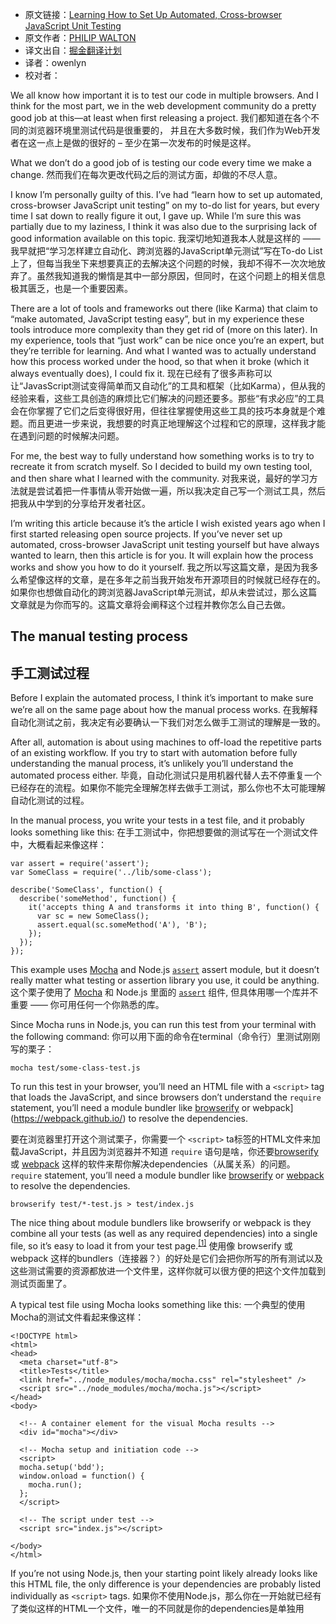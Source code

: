 * 原文链接：[Learning How to Set Up Automated, Cross-browser JavaScript Unit Testing](https://philipwalton.com/articles/learning-how-to-set-up-automated-cross-browser-javascript-unit-testing)
* 原文作者：[PHILIP WALTON](https://philipwalton.com/)
* 译文出自：[掘金翻译计划](https://github.com/xitu/gold-miner)
* 译者：owenlyn
* 校对者：

We all know how important it is to test our code in multiple browsers. And I think for the most part, we in the web development community do a pretty good job at this—at least when first releasing a project. 
我们都知道在各个不同的浏览器环境里测试代码是很重要的， 并且在大多数时候，我们作为Web开发者在这一点上是做的很好的 – 至少在第一次发布的时候是这样。

What we don’t do a good job of is testing our code every time we make a change.
然而我们在每次更改代码之后的测试方面，却做的不尽人意。

I know I’m personally guilty of this. I’ve had “learn how to set up automated, cross-browser JavaScript unit testing” on my to-do list for years, but every time I sat down to really figure it out, I gave up. While I’m sure this was partially due to my laziness, I think it was also due to the surprising lack of good information available on this topic.
我深切地知道我本人就是这样的 —— 我早就把“学习怎样建立自动化、跨浏览器的JavaScript单元测试”写在To-do List上了，但每当我坐下来想要真正的去解决这个问题的时候，我却不得不一次次地放弃了。虽然我知道我的懒惰是其中一部分原因，但同时，在这个问题上的相关信息极其匮乏，也是一个重要因素。

There are a lot of tools and frameworks out there (like Karma) that claim to “make automated, JavaScript testing easy”, but in my experience these tools introduce more complexity than they get rid of (more on this later). In my experience, tools that “just work” can be nice once you’re an expert, but they’re terrible for learning. And what I wanted was to actually understand how this process worked under the hood, so that when it broke (which it always eventually does), I could fix it.
现在已经有了很多声称可以让“JavasScript测试变得简单而又自动化”的工具和框架（比如Karma），但从我的经验来看，这些工具创造的麻烦比它们解决的问题还要多。那些“有求必应”的工具会在你掌握了它们之后变得很好用，但往往掌握使用这些工具的技巧本身就是个难题。而且更进一步来说，我想要的时真正地理解这个过程和它的原理，这样我才能在遇到问题的时候解决问题。

For me, the best way to fully understand how something works is to try to recreate it from scratch myself. So I decided to build my own testing tool, and then share what I learned with the community.
对我来说，最好的学习方法就是尝试着把一件事情从零开始做一遍，所以我决定自己写一个测试工具，然后把我从中学到的分享给开发者社区。

I’m writing this article because it’s the article I wish existed years ago when I first started releasing open source projects. If you’ve never set up automated, cross-browser JavaScript unit testing yourself but have always wanted to learn, then this article is for you. It will explain how the process works and show you how to do it yourself.
我之所以写这篇文章，是因为我多么希望像这样的文章，是在多年之前当我开始发布开源项目的时候就已经存在的。如果你也想做自动化的跨浏览器JavaScript单元测试，却从未尝试过，那么这篇文章就是为你而写的。这篇文章将会阐释这个过程并教你怎么自己去做。

## The manual testing process
## 手工测试过程

Before I explain the automated process, I think it’s important to make sure we’re all on the same page about how the manual process works.
在我解释自动化测试之前，我决定有必要确认一下我们对怎么做手工测试的理解是一致的。

After all, automation is about using machines to off-load the repetitive parts of an existing workflow. If you try to start with automation before fully understanding the manual process, it’s unlikely you’ll understand the automated process either.
毕竟，自动化测试只是用机器代替人去不停重复一个已经存在的流程。如果你不能完全理解怎样去做手工测试，那么你也不太可能理解自动化测试的过程。

In the manual process, you write your tests in a test file, and it probably looks something like this:
在手工测试中，你把想要做的测试写在一个测试文件中，大概看起来像这样：

    var assert = require('assert');
    var SomeClass = require('../lib/some-class');

    describe('SomeClass', function() {
      describe('someMethod', function() {
        it('accepts thing A and transforms it into thing B', function() {
          var sc = new SomeClass();
          assert.equal(sc.someMethod('A'), 'B');
        });
      });
    });

This example uses [Mocha](https://mochajs.org/) and Node.js [`assert`](https://nodejs.org/api/assert.html) assert module, but it doesn’t really matter what testing or assertion library you use, it could be anything.
这个栗子使用了 [Mocha](https://mochajs.org/) 和 Node.js 里面的 [`assert`](https://nodejs.org/api/assert.html) 组件, 但具体用哪一个库并不重要 —— 你可用任何一个你熟悉的库。

Since Mocha runs in Node.js, you can run this test from your terminal with the following command:
你可以用下面的命令在terminal（命令行）里测试刚刚写的栗子：

    mocha test/some-class-test.js

To run this test in your browser, you’ll need an HTML file with a `<script>` tag that loads the JavaScript, and since browsers don’t understand the `require` statement, you’ll need a module bundler like [browserify](http://browserify.org/) or webpack](https://webpack.github.io/) to resolve the dependencies.

要在浏览器里打开这个测试栗子，你需要一个 `<script>` ta标签的HTML文件来加载JavaScript，并且因为浏览器并不知道 `require` 语句是啥，你还要[browserify](http://browserify.org/) 或 [webpack](https://webpack.github.io/) 这样的软件来帮你解决dependencies（从属关系）的问题。 
`require` statement, you’ll need a module bundler like [browserify](http://browserify.org/) or [webpack](https://webpack.github.io/) to resolve the dependencies.

    browserify test/*-test.js > test/index.js

The nice thing about module bundlers like browserify or webpack is they combine all your tests (as well as any required dependencies) into a single file, so it’s easy to load it from your test page.<sup>[[1]](https://philipwalton.com/articles/learning-how-to-set-up-automated-cross-browser-javascript-unit-testing#footnote-1)</sup>
使用像 browserify 或 webpack 这样的bundlers（连接器？）的好处是它们会把你所写的所有测试以及这些测试需要的资源都放进一个文件里，这样你就可以很方便的把这个文件加载到测试页面里了。

A typical test file using Mocha looks something like this:
一个典型的使用Mocha的测试文件看起来像这样：

    <!DOCTYPE html>
    <html>
    <head>
      <meta charset="utf-8">
      <title>Tests</title>
      <link href="../node_modules/mocha/mocha.css" rel="stylesheet" />
      <script src="../node_modules/mocha/mocha.js"></script>
    </head>
    <body>
    
      <!-- A container element for the visual Mocha results -->
      <div id="mocha"></div>
    
      <!-- Mocha setup and initiation code -->
      <script>
      mocha.setup('bdd');
      window.onload = function() {
        mocha.run();
      };
      </script>
    
      <!-- The script under test -->
      <script src="index.js"></script>
    
    </body>
    </html>

If you’re not using Node.js, then your starting point likely already looks like this HTML file, the only difference is your dependencies are probably listed individually as `<script>` tags.
如果你不使用Node.js，那么你在一开始就已经有了类似这样的HTML一个文件，唯一的不同就是你的dependencies是单独用<script>标签列出来的。

### Detecting failures
### 找到测试没有通过的地方（这副标题怎么翻。。。）

Your test framework is able to know if a test fails because assertion libraries will throw an error any time an assertion isn’t true. Test frameworks run each test in a try/catch block to catch any errors that may be thrown, and then they report the errors either visually on the page or log them to the console.
你的测试框架知道每一个测试是否通过了，因为assert语句会在每一个返回值为否的同时返回一个错误信息。测试框架会使用一个try/catch代码块来试运行每一个单元测试，这样一旦有错误，要么会被直接显示在页面上，要么会被记录在console（操作台|对话框？）里。

Most testing frameworks (like Mocha) will provide hooks, so you can plug into the testing process, giving other scripts on the page access to the test results. This is a key feature for automating the testing process because in order for automation to work, the automation script needs to be able to fetch the results of the testing script.
大多数测试框架（比如Mocha）会提供接口，这样你在页面里写的其他脚本就可以使用这些测试结果。这是一个自动化测试的关键功能 —— 因为自动化测试的脚本需要提取测试脚本的结果。

### Benefits of the manual approach
### 手工测试的好处

A huge benefit of running your tests manually in a browser is, if one of your tests fails, you can use the browser’s existing developer tools to debug it.
手工测试 的一个巨大好处就是，万一你某个单元测试出现问题了，你可以很方便的利用浏览器自带的开发者工具debug。

It’s as simple as this:
就像下面这个过程这么简单：

    describe('SomeClass', () => {
      describe('someMethod', () => {
        it('accepts thing A and transforms it into thing B', () => {
          const sc = new SomeClass();

          debugger;
          assert.equal(sc.someMethod('A'), 'B');
        });
      });
    });

Now when you re-bundle and refresh the browser with the devtools open, you’ll be able to step through your code and easily track down the source of the problem.
现在，当你开着开发者工具，重新打包并载入你的代码的时候，你就可以一步一步的找出代码中的错误了。

By contrast, most of the popular automated testing frameworks out there make this really hard! Part of their convenience offering is they bundle your unit tests and create the host HTML page for you.
但现在大部分现在市面上有的测试框架却让这个过程变得十分痛苦。这些框架帮你做的，大概也就是把要测试的内容打个包放进一个HTML页面里而已。

This is nice up until the point when any of your tests fail, because when they do, there’s no way to easily reproduce it and debug locally.
在你的代码报错之前，这一切都还不错——因为当你的代码真的出错的时候，确实没有什么特别简单的方法能让你立马就找打错误并debug。

## The automated process
## 自动化过程

While the manual process has some benefits to it, it also has a lot of downsides. Opening up several different browsers to run your tests every time you want to make a change is tedious and error prone. Not to mention the fact that most of us don’t have every version of every browser we want to test installed on our local development machines.
虽然手工测试有它的好处，但也存在着很多不足。首现，每次你做测试的时候，打开好多个浏览器本身就很麻烦，并且容易出错。更不要提的是，大部分开发者都不太可能把所有版本的浏览器都装在我们的开发环境里。

If you’re serious about testing your code and want to ensure it’s done properly for every change, then you need to automate the process. No matter how disciplined you are, manual testing is too easy to forget or ignore, and ultimately it’s not a good use of your time.
如果你很认真的要测试你的代码，并想要确保每一次更新都被适当的测试了，那么你需要让测试过程自动化。不论你是多么严谨的一个人，手工测试总是太容易出错或者是忘记什么东西，并且这也是一种浪费时间。

But automated testing has its downsides too. Far too often automated testing tools introduce an entirely new set of problems. Builds can be slightly different, tests can be flaky, and failures can be a pain to debug.
当然，自动化测试也有一些不好的地方。最常见的就是自动化测试工具有一整套新的习惯需要适应，比如稍有不同的build，奇奇怪怪的测试以及痛苦debug过程。

When I was planning how I wanted to build my automated testing system, I didn’t want to fall into this trap or lose any of the conveniences of the manual testing process. So I decided to make a list of requirements before getting started.
当我计划做我自己的自动化测试系统的时候，我想避免掉进这个坑，并且保留手工测试的好处，所以我做了一个需求列表，

After all, an automated system isn’t much of a win if it introduces brand new headaches and complexities.
毕竟，如果一个自动化系统带来新的麻烦，那也算不上有什么进步。

### Requirements

*   I need to be able to run the tests from the command line.
*   I need to be able to debug failed tests locally.
*   I need all the dependencies required to run my tests to be installable via `npm`, so anyone checking out my code could run them by simply typing `npm install && npm test`.
*   I need the process for running the tests on a CI machine to be the same process as running them from my development machine. That way the builds are the same and failures can be debugged without having to check in new changes.
*   I need all the tests to run automatically anytime I (or anyone else) commits new changes or makes a pull request.

### 要求

*   能从命令提示行中运行单元测试

*   能在本地debug出错的单元测试

*   能通过npm安装所有需要的dependencies，这样任何人只需要输入nam install && nam test就可以运行我的代码

*   能够在Continuous Integration Machine(自动集成服务器？)上和我的开发机器上有相同的运行测试过程，这样builds都一样，我debug之后就不用再提交一遍代码了。

*   能够在有新的commit或pull request的时候自动运行所有的代码

With this rough list in mind, the next step was to dive into how automated, cross-browser testing works on the popular cloud testing providers.
在脑子里有这样大致的一个列表之后，下一步我们就可以埋头研究怎样让自动化、跨浏览器的JavaScript单元测试怎样在云测试提供商的平台上运行了。

### How cloud testing works
### 云测试是怎样运作的

There are a number of cloud testing providers out there, each with their own strengths and weaknesses. In my case I was writing open source, so I only looked at providers that offered a free plan for open source projects, and of those, [Sauce Labs](https://saucelabs.com/opensauce/) was the only one that didn’t require me to email support to start a new open source account.
现在有很多云测试服务提供商，每一家都有擅长和不擅长的东方。从我的情况来看，我在写一个开源软件，所以我只关心为开源项目提供免费服务的提供商。[Sauce Labs](https://saucelabs.com/opensauce/) 是唯一一家不要求我提供电子邮件支持就可以注册一个新的开源账户的。

The most surprising thing to me as I started diving into the Sauce Labs documentation on JavaScript unit testing was how straightforward it actually is. Because of how many testing frameworks there are out there that claim to make this easy, I assumed (incorrectly) that it was really hard!
当我开始研究Sauce Lab上关于JavaScript单元测试的资料的时候，它的简单直白让我喜出望外——大量“号称”好用的测试框架让我错误的以为这一个也会非常难用（囧）。

I emphasized the point earlier that I didn’t want my automated process to be fundamentally different from my manual process. As it turns out, the automated methods offered by Sauce Labs are almost exactly like my manual process.
就像我之前强调的一样，我希望我的自动化测试和手工测试本质上是一样的——事实上也是如此。

Here are the steps involved:

1.  You give Sauce Labs a URL to your test page as well as a list of browsers/platforms you want it to run the tests on.
2.  Sauce Labs uses [selenium webdriver](http://www.seleniumhq.org/projects/webdriver/) to load the page for each browser/platform combination you give it.
3.  Webdriver inspects the page to see if any tests failed, and it stores the results.
4.  Sauce Labs makes the results available to you.

下面是我用到的几个步骤：

1. 你提供给Sauce Labs需要被测试的网页的地址，以及一个包含浏览器/操作系统的列表
2. Sauce Labs使用selenium webdriver把测试页面加载到每一个你希望测试的浏览器/操作系统组合上（就是你刚刚提供的那个列表）
3. Webdriver会检测哪些单元测试没有通过，并记录测试结果
4. Sauce Labs把最终结果提供给你

It’s really that simple.
就是看起来这么简单

I mistakenly assumed that you had to give Sauce Labs your JavaScript code, and it would run it on their machines, but instead they just go to whatever URL you give them. This is just like the manual process; the only difference is Sauce Labs handles opening all the browsers and recording the results for you.
我一开始还错误的以为我必须把JavaScript的源码上传到Sauce Labs，然后在他们的服务器上运行，但其实他们会直接去你（步骤1里）提供的地址找到需要运行的文件。这和手工测试像极了——唯一的不同就是Sauce Labs帮你打开所有的浏览器并帮你记录结果。

### The API methods
### 关于Sauce Labs的API

The Sauce Labs API for running unit tests consists of two methods:
Sauce Labs上有关单元测试的API里有两个方法：

*   [Start JS Unit Tests](https://wiki.saucelabs.com/display/DOCS/JavaScript+Unit+Testing+Methods#JavaScriptUnitTestingMethods-StartJSUnitTests)
*   [Get JS Unit Test Status](https://wiki.saucelabs.com/display/DOCS/JavaScript+Unit+Testing+Methods#JavaScriptUnitTestingMethods-GetJSUnitTestStatus)

The [Start JS Unit Tests](https://wiki.saucelabs.com/display/DOCS/JavaScript+Unit+Testing+Methods#JavaScriptUnitTestingMethods-StartJSUnitTests) method initiates testing of a single HTML page (at the given URL) on as many browser/platform combinations as you give it.
开始JS单元测试这个方法会在你提供的每一个浏览器/操作系统组合上初始化一个测试HTML页面。

The documentation gives an example using `curl`:
下面的这个文档给出了一个用curl的栗子：

    curl https://saucelabs.com/rest/v1/SAUCE_USERNAME/js-tests \
      -X POST \
      -u SAUCE_USERNAME:SAUCE_ACCESS_KEY \
      -H 'Content-Type: application/json' \
      --data '{"url": "https://example.com/tests.html",  "framework": "mocha", "platforms": [["Windows 7", "firefox", "27"], ["Linux", "chrome", "latest"]]}'

Since this is for JavaScript unit testing, I’ll give an example that uses the [request](https://www.npmjs.com/package/request) node module, which is probably closer to what you’ll end up doing if you’re using Node.js:
既然这是篇关于JavaScript单元测试的文章，我来给一个用了Node里面request组件的栗子，如果你使用Node.js的话，这个栗子应该跟你做的东西更贴近：

    request({
      url: `https://saucelabs.com/rest/v1/${username}/js-tests`,
      method: 'POST',
      auth: {
        username: process.env.SAUCE_USERNAME,
        password: process.env.SAUCE_ACCESS_KEY
      },
      json: true,
      body: {
        url: 'https://example.com/tests.html',
        framework: 'mocha',
        platforms: [
          ['Windows 7', 'firefox', '27'],
          ['Linux', 'chrome', 'latest']
        ]
      }
    }, (err, response) => {
      if (err) {
        console.error(err);
      } else {
        console.log(response.body);
      }
    });

Notice in the post body you see `framework: 'mocha'`. Sauce Labs provides support for many of the popular JavaScript unit testing frameworks including Mocha, Jasmine, QUnit, and YUI. And by “support” it just means that Sauce Lab’s webdriver client knows where to look to get the test results (though in most cases you still have to populate those results yourself, more on that later).
注意到在body里面有framework: ‘mocha’这段代码：Sauce Labs对很多流行的JavaScript单元测试框架都提供支持，包括Mocha，Jasmine, QUnit，以及YUI。当然，这里所谓的“支持”，仅仅是指Sauce Labs的网页驱动知道在哪里找到测试结果（尽管有时候连这一点都做不到，还需要你自己完成，这一点我们待会儿再说）。

If you’re using a test framework not in that list, you can set `framework: 'custom'`, and Sauce Labs will instead look for a global variable called `window.global_test_results`. The format for the results is listed in the [custom framework](https://wiki.saucelabs.com/display/DOCS/Reporting+JavaScript+Unit+Test+Results+to+Sauce+Labs+Using+a+Custom+Framework) section of the documentation.
如果你使用了一个不再支持列表内的测试框架，你可以设置 framework: ‘custom’，然后Sauce Labs会去全局变量里找一个叫 window.global_test_result的变量。自定义框架 这部分文档对测试结果的格式进行了说明。

#### Making Mocha test results available to Sauce Lab’s webdriver client
#### 让Mocha的测试结果显示在Sauce Labs的网页驱动客户端上
Even though you told Sauce Labs in the initial request that you were using Mocha, you still have to update your HTML page to store the test results on a global variable that Sauce Labs can access.
尽管在一开始你就告诉Sauce Labs你在用Mocha，你依然需要更新你的HTML文件，这样你才能把测试结果放到一个Sauce Labs有访问权限的全局变量里。

To add Mocha support you change these lines in your HTML page:
你需要把以下几行代码：

    <script>
    mocha.setup('bdd');
    window.onload = function() {
      mocha.run();
    };
    </script>

To something like this:
变成这样：

    <script>
    mocha.setup('bdd');
    window.onload = function() {
      var runner = mocha.run();
      var failedTests = [];
    
      runner.on('end', function() {
        window.mochaResults = runner.stats;
        window.mochaResults.reports = failedTests;
      });
    
      runner.on('fail', logFailure);
    
      function logFailure(test, err){
        var flattenTitles = function(test){
          var titles = [];
          while (test.parent.title){
            titles.push(test.parent.title);
            test = test.parent;
          }
          return titles.reverse();
        };
    
        failedTests.push({
          name: test.title,
          result: false,
          message: err.message,
          stack: err.stack,
          titles: flattenTitles(test)
        });
      };
    };
    </script>

The only difference between the above code and the default Mocha boilerplate is this logic assigns the results of the tests to a variable called `window.mochaResults` in a format that Sauce Labs is expecting. And since this new code doesn’t interfere with running the tests manually in your browser, you may as well just start using it as the default Mocha boilerplate.
以上的改动只是让Mocha默认模板把测试结果变成一个Sauce Labs能理解的格式存到一个叫window.mochaResults的变量里。因为我们新增的这些代码和我们手工在浏览器里测试代码并不冲突，你可以放心的把这段设置成Mocha的默认模板。

To re-emphasize a point I made earlier, when Sauce Labs “runs” your tests, it’s not actually running anything, it’s simply visiting a web page and waiting until a value is found on the `window.mochaResults` object. Then it records those results.
重申一下我之前强调的一点，当 Sauce Labs “运行”你的单元测试的时候，它并不是真的在运行任何东西 —— 他只是访问一个网页，直到一个特定值在 `window.mochaResults` 中被找到，然后它记录下这些值。仅此而已。

#### Determining whether your tests passed or failed
#### 看看你的测试通过了没有

The [Start JS Unit Tests](https://wiki.saucelabs.com/display/DOCS/JavaScript+Unit+Testing+Methods#JavaScriptUnitTestingMethods-StartJSUnitTests) method tells Sauce Labs to queue running your tests in all the browsers/platforms you give it, but it doesn’t return the results of the tests.
[Start JS Unit Tests](https://wiki.saucelabs.com/display/DOCS/JavaScript+Unit+Testing+Methods#JavaScriptUnitTestingMethods-StartJSUnitTests) 这个方法仅仅让Sauce Labs开始运行单元测试，但并不返回测试结果。它仅仅返回一个它完成（”安排”更好？）的任务的ID列表，看起来像这样：

All it returns is the IDs of the jobs it queued. The response will look something like this:

    {
      "js tests": [
        "9b6a2d7e6c8d4fd2afeeb0ff7e54e694",
        "d38688ec7256497da6966f4523ddee76",
        "14054e68ccd344c0bed77a798a9ce1e8",
        "dbc54181f7d947458f52201ea5fcb901"
      ]
    }

To determine if your tests have passed or failed, you call the [Get JS Unit Test Status](https://wiki.saucelabs.com/display/DOCS/JavaScript+Unit+Testing+Methods#JavaScriptUnitTestingMethods-GetJSUnitTestStatus) method, which accepts a list of job IDs and returns the current status of each job.
要看你的测试到底通过没有，你需要调用 [Get JS Unit Test Status](https://wiki.saucelabs.com/display/DOCS/JavaScript+Unit+Testing+Methods#JavaScriptUnitTestingMethods-GetJSUnitTestStatus) 这个方法。这个方法接收一个任务ID列表，并返回每一个任务的状态。思路是你定期地调用这个方法，知道所有的任务都完成。

The idea is you call this method periodically until all the jobs have completed.

    request({
      url: `https://saucelabs.com/rest/v1/${username}/js-tests/status`,
      method: 'POST',
      auth: {
        username: process.env.SAUCE_USERNAME,
        password: process.env.SAUCE_ACCESS_KEY
      },
      json: true,
      body: jsTests, 

    }, (err, response) => {
      if (err) {
        console.error(err);
      } else {
        console.log(response.body);
      }
    });

The response will look something like this:
返回值看起来像这样：

    {
      "completed": false,
      "js tests": [
        {
          "url": "https://saucelabs.com/jobs/75ac4cadb85e415fae957f7811d778b8",
          "platform": [
            "Windows 10",
            "chrome",
            "latest"
          ],
          "result": {
            "passes": 29,
            "tests": 30,
            "end": {},
            "suites": 7,
            "reports": [],
            "start": {},
            "duration": 97,
            "failures": 0,
            "pending": 1
          },
          "id": "1f74a237d5ba4a47b5a42570ae1e7999",
          "job_id": "75ac4cadb85e415fae957f7811d778b8"
        },
        // ... the rest of the jobs
      ]
    }

Once the `response.body.complete` property above is `true`, your tests have finished running, and you can loop through each job to report passes and failures.
当 `response.body.complete` 这个属性的值为true的时候，意味着你所有的任务都已经完成了，你可以遍历每一个任务来看它们是否通过了。

### Accessing tests on localhost
### 在localhost上进行测试

I’ve explained that Sauce Labs “runs” your tests by visiting a URL. Of course, that means the URL you use must be publicly available on the internet.
我已经解释了Sauce Labs通过访问一个网址来运行你的单元测试。当然，这就意味着你提供的网址可以在互联网上被所有人访问的。

This is a problem if you’re serving your tests from `localhost`.
但如果你使用localhost的话，这又是个麻烦。

There are a number of solutions to this problem, including [Sauce Connect](https://wiki.saucelabs.com/display/DOCS/Sauce+Connect+Proxy) (the officially recommended one), which is a proxy server created by Sauce Labs that opens a secure connection between a Sauce Labs virtual machine and your local host.
不过你放心，这个问题已经有了一堆解决方案，包括官方推荐的 Sauce Connect——一个由Sauce Labs发布的代理服务器软件，它是用来连接Sauce Labs的虚拟机和你的本地机器的。

Sauce Connect is designed with security in mind, and it makes it virtually impossible for an outsider to gain access to your code. The downside of Sauce Connect is it’s quite complicated to set up and use.
Sauce Connect在设计的时候就考虑到了安全性，任何一个第三方都几乎不可能获取你的代码。但Sauce Connect不好的一面就是它比较难以设置和使用。

If security of your code is a concern, it’s probably worth figuring out Sauce Connect; if not, there are several similar solutions that make this process a lot easier.
如果安全性是你代码的一个要点，那或许Sauce Connect值得你花点时间去研究；如果不是的话，那么还有一些其他相似的解决方案。

My solution of choice is [ngrok](https://ngrok.com/).
我选择了[ngrok](https://ngrok.com/)。

#### ngrok
#### ngrok

[ngrok](https://ngrok.com/) is a tool for creating secure tunnels to localhost. It gives you a public URL<sup>[[2]](https://philipwalton.com/articles/learning-how-to-set-up-automated-cross-browser-javascript-unit-testing#footnote-2)</sup> to a web server running on your local machine, which is exactly what you need to run tests on Sauce Labs.
[ngrok](https://ngrok.com/)是一个用来和localhost建立安全连接的小工具。它会为你的localhost创建一个公共URL，而这正是你使用Sauce Labs所需要的。

If you do any development or manual testing on a VM, you’ve probably already heard of ngrok, and if you haven’t, you should definitely check it out. It’s an extremely useful tool.
如果你在虚拟机上做过开发或者是手工测试，那你很可能已经听过ngrok，即使没有的话，你也应该去了解一下它，这是一个非常实用的小工具。

Installing ngrok on your development machine is as simple as downloading the binary and adding it to your path; though, if you’re going to be using ngrok in Node, you may as well install it via npm.
在本地安装ngrok非常方便，你只需要下载编译好的代码并把它加到path系统变量就好了（或者“并把它添加到路径就好了”？）。当然，如果你要用Node的话你也可以通过npm来安装：

    npm install ngrok

You can programmatically start an ngrok process from Node with the following code (see the [documentation](https://philipwalton.com/articles/learning-how-to-set-up-automated-cross-browser-javascript-unit-testing) for the complete API details):
你也可以通过程序从Node来启动ngrok，请看下面的代码（如果你想完整的了解细节的话，这里是[API文档](https://philipwalton.com/articles/learning-how-to-set-up-automated-cross-browser-javascript-unit-testing) for the complete API details))：

    const ngrok = require('ngrok');

    ngrok.connect(port, (err, url) => {
      if (err) {
        console.error(err);
      } else {
        console.log(`Tests now accessible at: ${url}`);
      }
    });

Once you have a public URL to your test file, using Sauce Labs to cross-browser test your local code becomes substantially easier!
一旦你的测试文件有了一个公共URL之后，使用Sauce Labs来跨浏览器测试你的本地代码会从本质上变得更简单。

## Putting all the pieces together
## 化零为整

This article has covered a lot of topics, which might give the impression that automated, cross-browser JavaScript unit testing is complicated. But this is not the case.
这篇文章讨论了很多话题，这也许让自动化、跨浏览器JavaScript单元测试看起来很复杂，但其实不是酱紫的。

I’ve framed the article from my point of view—as I was attempting to solve this problem for myself. And, looking back on my experience, the only real complications were due to the lack of good information out there as to how the whole process works and how all the pieces fit together.
我的这篇文章结构是从我自己的角度出发，把自己当成一个新手来写的。回顾我的学习历程，唯一的难点在于，关于这整个过程以的有用信息极其缺乏。

Once you understand all the steps, it’s quite simple. Here they are, summarized:
一旦你理解了这些步骤，这件事情就这么简单，这里是个总结：

**The initial, manual process:**

1.  Write your tests and create a single HTML page to run them.
2.  Run the tests locally in one or two browsers to make sure they work.

**一开始的手工过程：**
1. 把你的单元测试写到一个文件里面，然后把这个文件放进一个HTML页面里
2. 在本地的一两个浏览器里运行这些单元测试以确保它们没有bug

**Adding automation to the process:**

1.  Create an open-source Sauce Labs account and get a username and access key.
2.  Update your test page’s source code so Sauce Labs can read the results of the tests through a global JavaScript variable.
3.  Use ngrok to create a secure tunnel to your local test page, so it’s accessible publicly on the internet.
4.  Call the [Start JS Unit Tests](https://wiki.saucelabs.com/display/DOCS/JavaScript+Unit+Testing+Methods#JavaScriptUnitTestingMethods-StartJSUnitTests) API method with the list of browsers/platforms you want to test.
5.  Call the [Get JS Unit Test Status](https://wiki.saucelabs.com/display/DOCS/JavaScript+Unit+Testing+Methods#JavaScriptUnitTestingMethods-GetJSUnitTestStatus) method periodically until all jobs are finished.
6.  Report the results.

**把手工过程自动化：**
1. 创建一个开源的Sauce Labs账户并记下用户名和密码
2. 更新你的HTML页面让Sauce Labs可以从JavaScript的全局变量中读取测试结果
3. 用ngrok来创建一个公共URL
4. 调用Start JS Unit Tests来运行你的代码
5. 调用Get JS Unit Test Status来不停地获取测试状态直到测试结束
6. 报告结果

## Making it even easier
## 敢不敢再简单一点？！

I know at the beginning of this article I talked a lot about how you didn’t need a framework to do automated, cross-browser JavaScript unit testing, and I still believe that. However, even though the steps above are simple, you probably don’t want to have to hand code them every time for every project.
我知道在文章的一开始，我说过一大堆关于你根本不需要任何一个框架就可以做自动化、跨浏览器JavaScript单元测试的话，现在我依然相信这一点。但是，尽管上面的过程很简单，你大概也不想每做一个项目就写一遍这样的代码。

I had a lot of older projects I wanted to add automated testing to, so for me it made sense to package this logic into its own module.
我有一些很久以前做过的项目，我想把自动化测试加到这些项目里面，这就让我有了把这做成一个独立模块的动力。

I do recommend you take a stab at implementing this yourself, so you can fully appreciate how it works, but if you don’t have time and you want to get testing set up quickly, I recommend trying out the library I created called [Easy Sauce](https://github.com/philipwalton/easy-sauce).
我建议你尝试着把上面这个自动化的过程自己做一下，这样你才能完全理解这个过程是怎么完成的。但如果你没有时间的话，我建议你试试我做的库[Easy Sauce](https://github.com/philipwalton/easy-sauce)。

### Easy Sauce
### Easy Sauce

[Easy Sauce](https://github.com/philipwalton/easy-sauce) is a Node package and command line tool (`easy-sauce`), and it’s what I now use for every JavaScript project I want to cross-browser test on the Sauce Labs cloud.
[Easy Sauce](https://github.com/philipwalton/easy-sauce)是一个包含Node包和一个叫(`easy-sauce`)命令提示行的工具，现在我只要有需要做跨浏览器测试的JavaScript项目，我都用它。

The `easy-sauce` command takes a path to your HTML test file (defaulting to `/test/`), a port to start a local server on (defaulting to `1337`), and a list of browsers/platforms to test against. `easy-sauce` will then run your tests on Sauce Lab’s selenium cloud, log the results to the console, and exit with the appropriate status code indicating whether or not the tests passed.
`easy-sauce` 命令行需要你HTML测试文件的路径（默认 /test/ ），一个可以开启本地服务器的端口（默认1337），以及一个含有浏览器/操作系统的列表。easy-sauce接下来会在Sauce Labs的selenium云上运行你的代码，把结果写到console里，然后在运行结束的时候自动退出并告诉你哪些测试通过了。

To make it even more convenient for npm packages, `easy-sauce` will by default look for configuration options in `package.json`, so you don’t have to separately store them. This has the added benefit of clearly communicating to users of your package exactly what browsers/platforms you support.
为了更方便npm包的用户，easy-sauce会在package.json里自动寻找设置选项，这样你甚至不用分开存储他们。这让软件与用户的交流变得更清楚，也让你的用户清楚的知道你的包到底支持哪些浏览器/操作系统。

For complete `easy-sauce` usage instructions, check out the [documentation](https://github.com/philipwalton/easy-sauce) on Github.
关于完整的easy-sauce[使用手册](https://github.com/philipwalton/easy-sauce)，请看我的Github。

Finally, I want to stress that I built this project specifically to solve my use-case. While I think the project will likely be quite useful to many other developers, I have no plans to turn it into a full-featured testing solution.
最后，我想强调一下这个只是针对我的个人需求写的一个项目。虽然我认为这个项目会对一部分人很有帮助，我目前还没有计划把它变为一个全面的测试解决方案。

The whole point of `easy-sauce` was to fill a complexity gap that was keeping me—and I believe many other developers—from properly testing their software in the environments they claimed to support.
`easy-sauce`这个项目存在的意义是为了填补一个空白——在这之前，我，以及其他很多开发者都不能在我们声称可以可以支持的环境里面好好测试我们的软件。

## Wrapping up
## 总结

At the beginning of this article I wrote down a list of requirements, and with the help of Easy Sauce, I can now meet these requirements for any project I’m working on.
在文章的一开始我写下了我的要求列表，现在在Easy Sauce的帮助下，我可以在我做的任何项目里满足这些要求。

If you don’t already have automated, cross-browser JavaScript unit testing set up for your projects, I’d encourage you to give Easy Sauce a try. Even if you don’t want to use Easy Sauce, you should at least now have the knowledge needed to roll your own solution or better understand the existing tools.
如果你的项目里还没有自动化的跨浏览器JavaScript单元测试系统，我鼓励你试试Easy Sauce。即使你不想用它，你现在至少也有了足够的知识在你的项目中解决这个测试问题，或是对现有的测试工具有了更好的了解。

Happy testing!
代码狗们，汪汪~~
